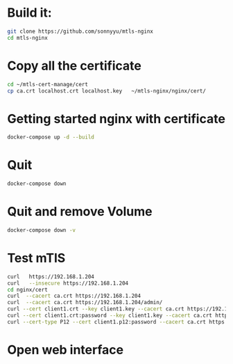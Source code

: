 # Build it:
```bash
git clone https://github.com/sonnyyu/mtls-nginx
cd mtls-nginx
```
# Copy all the certificate 
```bash
cd ~/mtls-cert-manage/cert
cp ca.crt localhost.crt localhost.key   ~/mtls-nginx/nginx/cert/
```
# Getting started nginx with certificate
```bash
docker-compose up -d --build
```
# Quit 
```bash
docker-compose down 
```
# Quit and remove Volume
```bash
docker-compose down -v
```
# Test mTlS
```bash
curl   https://192.168.1.204
curl   --insecure https://192.168.1.204
cd nginx/cert
curl  --cacert ca.crt https://192.168.1.204
curl  --cacert ca.crt https://192.168.1.204/admin/
curl --cert client1.crt --key client1.key --cacert ca.crt https://192.168.1.204/admin/
curl --cert client1.crt:password --key client1.key --cacert ca.crt https://192.168.1.204/admin/
curl --cert-type P12 --cert client1.p12:password --cacert ca.crt https://192.168.1.204
```
# Open web interface

